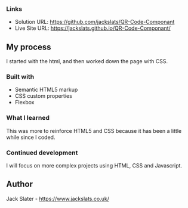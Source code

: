 
### Links

- Solution URL: https://github.com/jackslats/QR-Code-Componant
- Live Site URL: https://jackslats.github.io/QR-Code-Componant/

## My process

I started with the html, and then worked down the page with CSS.

### Built with

- Semantic HTML5 markup
- CSS custom properties
- Flexbox

### What I learned

This was more to reinforce HTML5 and CSS because it has been a little while since I coded.

### Continued development

I will focus on more complex projects using HTML, CSS and Javascript.

## Author

Jack Slater - https://www.jackslats.co.uk/
